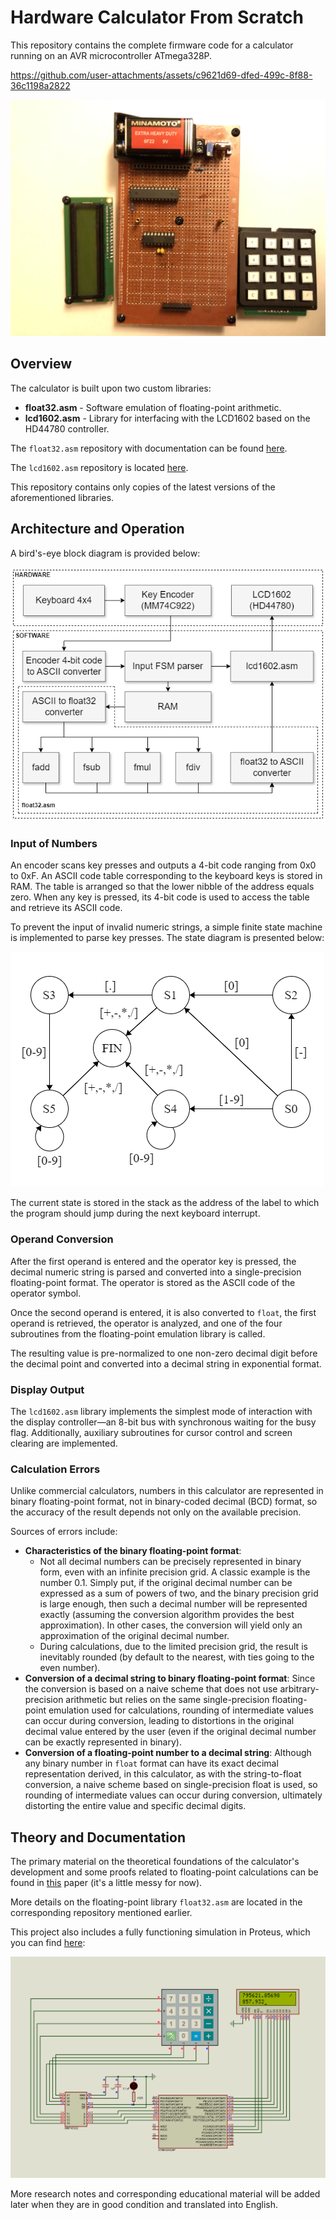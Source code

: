 # Hardware Calculator From Scratch

This repository contains the complete firmware code for a calculator running on an AVR microcontroller ATmega328P.

https://github.com/user-attachments/assets/c9621d69-dfed-499c-8f88-36c1198a2822

![Photo 2](docs/photo_2.jpg)

## Overview

The calculator is built upon two custom libraries:

- **float32.asm** - Software emulation of floating-point arithmetic.
- **lcd1602.asm** - Library for interfacing with the LCD1602 based on the HD44780 controller.

The `float32.asm` repository with documentation can be found [here](https://github.com/igor-240340/Float32AVR).

The `lcd1602.asm` repository is located [here](https://github.com/igor-240340/LCD1602-HD44780-AVR).

This repository contains only copies of the latest versions of the aforementioned libraries.

## Architecture and Operation

A bird's-eye block diagram is provided below:

![Block Diagram](docs/block_diagram.png)

### Input of Numbers

An encoder scans key presses and outputs a 4-bit code ranging from 0x0 to 0xF. An ASCII code table corresponding to the keyboard keys is stored in RAM. The table is arranged so that the lower nibble of the address equals zero. When any key is pressed, its 4-bit code is used to access the table and retrieve its ASCII code.

To prevent the input of invalid numeric strings, a simple finite state machine is implemented to parse key presses. The state diagram is presented below:

![State Diagram](docs/state_diagram.png)

The current state is stored in the stack as the address of the label to which the program should jump during the next keyboard interrupt.

### Operand Conversion

After the first operand is entered and the operator key is pressed, the decimal numeric string is parsed and converted into a single-precision floating-point format. The operator is stored as the ASCII code of the operator symbol.

Once the second operand is entered, it is also converted to `float`, the first operand is retrieved, the operator is analyzed, and one of the four subroutines from the floating-point emulation library is called.

The resulting value is pre-normalized to one non-zero decimal digit before the decimal point and converted into a decimal string in exponential format.

### Display Output

The `lcd1602.asm` library implements the simplest mode of interaction with the display controller—an 8-bit bus with synchronous waiting for the busy flag. Additionally, auxiliary subroutines for cursor control and screen clearing are implemented.

### Calculation Errors

Unlike commercial calculators, numbers in this calculator are represented in binary floating-point format, not in binary-coded decimal (BCD) format, so the accuracy of the result depends not only on the available precision.

Sources of errors include:

- **Characteristics of the binary floating-point format**:
  - Not all decimal numbers can be precisely represented in binary form, even with an infinite precision grid. A classic example is the number 0.1. Simply put, if the original decimal number can be expressed as a sum of powers of two, and the binary precision grid is large enough, then such a decimal number will be represented exactly (assuming the conversion algorithm provides the best approximation). In other cases, the conversion will yield only an approximation of the original decimal number.
  - During calculations, due to the limited precision grid, the result is inevitably rounded (by default to the nearest, with ties going to the even number).
- **Conversion of a decimal string to binary floating-point format**: Since the conversion is based on a naive scheme that does not use arbitrary-precision arithmetic but relies on the same single-precision floating-point emulation used for calculations, rounding of intermediate values can occur during conversion, leading to distortions in the original decimal value entered by the user (even if the original decimal number can be exactly represented in binary).
- **Conversion of a floating-point number to a decimal string**: Although any binary number in `float` format can have its exact decimal representation derived, in this calculator, as with the string-to-float conversion, a naive scheme based on single-precision float is used, so rounding of intermediate values can occur during conversion, ultimately distorting the entire value and specific decimal digits.

## Theory and Documentation

The primary material on the theoretical foundations of the calculator's development and some proofs related to floating-point calculations can be found in [this](docs/HardwareCalculatorFromScratch.%20Research.odt) paper (it's a little messy for now).

More details on the floating-point library `float32.asm` are located in the corresponding repository mentioned earlier.

This project also includes a fully functioning simulation in Proteus, which you can find [here](docs/HardwareCalculatorFromScratch.pdsprj):

![Proteus Schematic](docs/proteus_schematic.png)

More research notes and corresponding educational material will be added later when they are in good condition and translated into English.
